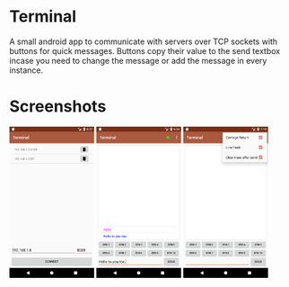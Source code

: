 # Terminal
A small android app to communicate with servers over TCP sockets with buttons for quick messages.
Buttons copy their value to the send textbox incase you need to change the message or add the message in every instance.


# Screenshots
<img src="/Screenshots/Screenshot_1503233826.png" width="30%"></img> <img src="/Screenshots/Screenshot_1503233690.png" width="30%"></img> <img src="/Screenshots/Screenshot_1503236425.png" width="30%"></img>
